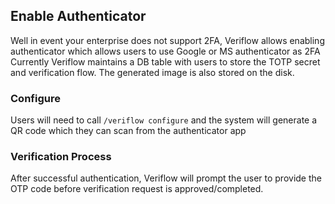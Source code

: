 ## Enable Authenticator
Well in event your enterprise does not support 2FA, Veriflow allows enabling authenticator which allows users to use Google or MS authenticator as 2FA
Currently Veriflow maintains a DB table with users to store the TOTP secret and verification flow. The generated image is also stored on the disk. 

### Configure
Users will need to call `/veriflow configure` and the system will generate a QR code which they can scan from the authenticator app

### Verification Process
After successful authentication, Veriflow will prompt the user to provide the OTP code before verification request is approved/completed. 

